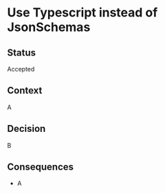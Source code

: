 # Use Typescript instead of JsonSchemas

## Status

Accepted

## Context

A

## Decision

B

## Consequences

- A